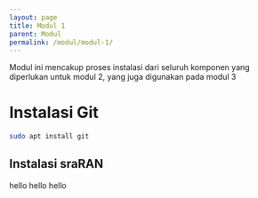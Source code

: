 ```yaml
---
layout: page
title: Modul 1
parent: Modul
permalink: /modul/modul-1/
---
```

Modul ini mencakup proses instalasi dari seluruh komponen yang diperlukan untuk modul 2, yang juga digunakan pada modul 3

# Instalasi Git

  ```bash
  sudo apt install git
  ```
## Instalasi sraRAN
hello
hello
hello
